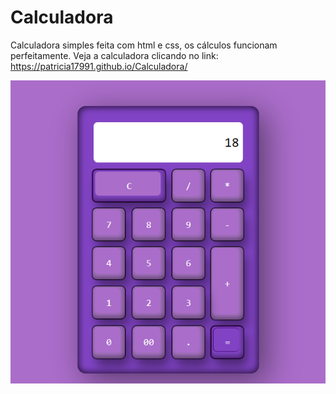 # Calculadora
Calculadora simples feita com html e css, os cálculos funcionam perfeitamente.
Veja a calculadora clicando no link: https://patricia17991.github.io/Calculadora/

![Calculadora](https://github.com/Patricia17991/Calculadora/blob/main/image.png?raw=true)


